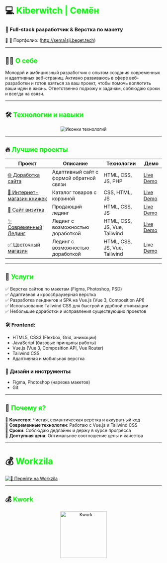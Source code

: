 # 💻 <span style="color: #00ff00">Kiberwitch | Семён</span> 
### 🚀 Full-stack разработчик & Верстка по макету
📍 
📂 Портфолио: (http://sema1sji.beget.tech)

---

## 👨‍💻 <span style="color: #00ff00">О себе</span>
Молодой и амбициозный разработчик с опытом создания современных и адаптивных веб-страниц. Активно развиваюсь в сфере веб-разработки и готов взяться за ваш проект, чтобы помочь воплотить ваши идеи в жизнь. Ответственно подхожу к задачам, соблюдаю сроки и всегда на связи.

---

## 🛠 <span style="color: #00ff00">Технологии и навыки</span>
<div align="center">
  <img src="https://skillicons.dev/icons?i=html,css,js,php,vue,git,postgres,figma,tailwind&theme=dark&perline=8" alt="Иконки технологий" />
</div>

---

## 🔥 <span style="color: #00ff00">Лучшие проекты</span>

| Проект | Описание | Технологии | Демо |
|--------|----------|------------|------|
| [🌐 Доработка сайта](https://github.com/kiberwitch/Vitaliti_Website) | Адаптивный сайт с формой обратной связи | HTML, CSS, JS, PHP | [Live Demo](https://kiberwitch.github.io/Vitaliti_Website/) |
| [🛒 Интернет-магазин книжек](https://github.com/kiberwitch/Book_store) | Каталог товаров с корзиной | CSS, HTML, JS | [Live Demo](https://kiberwitch.github.io/Book_store/) |
| [🎨 Сайт визитка](https://github.com/kiberwitch/Site_business_ard_lawyer_Michelson) | Продающий лединг | HTML, CSS, JS | [Live Demo]() |
| [✨ Современный Лединг](https://github.com/kiberwitch/Vue-Tailwind) | Лединг с возможностью доработкой | HTML, CSS, JS, Vue, Tailwind | [Live Demo](https://kiberwitch.github.io/Vue-Tailwind/) |
| [✅ Цветочный магазин](https://github.com/kiberwitch/Petalia-flower-shop) | Лединг с возможностью доработкой | HTML, CSS, JS, Vue, Tailwind | [Live Demo](https://kiberwitch.github.io/Petalia-flower-shop/) |

---

## 💼 <span style="color: #00ff00">Услуги</span>
✅ Верстка сайтов по макетам (Figma, Photoshop, PSD)  
✅ Адаптивная и кроссбраузерная верстка  
✅ Разработка лендингов и SPA на Vue.js (Vue 3, Composition API)  
✅ Использование Tailwind CSS для быстрой и удобной стилизации  
✅ Небольшие доработки и исправления существующих проектов  

### 🛠 Frontend:
- HTML5, CSS3 (Flexbox, Grid, анимации)
- JavaScript (базовые принципы работы)
- Vue.js (Vue 3, Composition API, Vue Router)
- Tailwind CSS
- Адаптивная и мобильная верстка

### 🎨 Дизайн и инструменты:
- Figma, Photoshop (нарезка макетов)
- Git

---

## 🌟 <span style="color: #00ff00">Почему я?</span>
🔹 **Качество**: Чистая, семантическая верстка и аккуратный код  
🔹 **Современные технологии**: Работаю с Vue.js и Tailwind CSS  
🔹 **Сроки**: Соблюдаю дедлайны и держу в курсе прогресса  
🔹 **Доступная цена**: Оптимальное соотношение цены и качества  

---
# 💰 <span style="color: #00ff00">Workzila</span>
[![🚀 Перейти на Workzila](https://img.shields.io/badge/Workzila-Перейти-4CAF50?style=for-the-badge&logo=workzila&logoColor=ffffff)](https://work-zilla.com/portfolio/uLfvjB?ref=8576202&sub=portfolio&tgref=8576202)

---

## 💰 <span style="color: #00ff00">Kwork</span>
<div align="center">
  <a href="https://kwork.ru/user/kiberwitch" target="_blank">
    <img src="https://img.shields.io/badge/KWORK-00FF00?style=for-the-badge&logoColor=black&logo=data:image/svg+xml;base64,PHN2ZyB4bWxucz0iaHR0cDovL3d3dy53My5vcmcvMjAwMC9zdmciIHZpZXdCb3g9IjAgMCAyNCAyNCI+PHBhdGggZD0iTTEyIDBDNS4zNzMgMCAwIDUuMzczIDAgMTJzNS4zNzMgMTIgMTIgMTIgMTItNS4zNzMgMTItMTJTMTguNjI3IDAgMTIgMHoiIGZpbGw9IiNmZmYiLz48cGF0aCBkPSJNMTIgMkM2LjQ4NiAyIDIgNi40ODYgMiAxMnM0LjQ4NiAxMCAxMCAxMCAxMC00LjQ4NiAxMC0xMFMxNy41MTQgMiAxMiAyem0wIDE4YTggOCAwIDExMC0xNiA4IDggMCAwMTAgMTZ6IiBmaWxsPSIjMDBmZjAwIi8+PC9zdmc+" alt="Kwork" width="150"/>
  </a>
</div>


